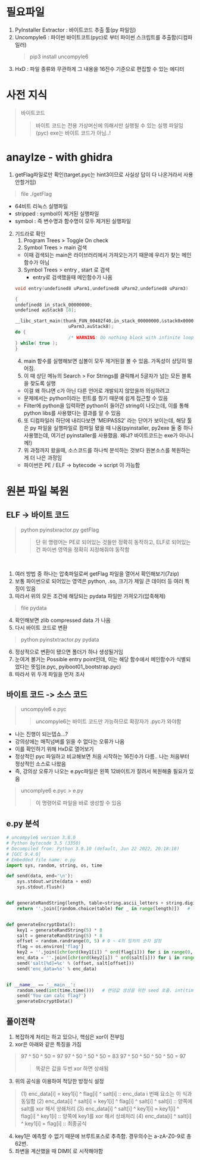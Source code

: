 # 필요파일
1. PyInstaller Extractor : 바이트코드 추출 툴(py 파일임)
2. Uncompyle6 : 파이썬 바이트코트(pyc)로 부터 파이썬 스크립트를 추출함(디컴파일러)
    > pip3 install uncompyle6
3. HxD : 파일 종류와 무관하게 그 내용을 16진수 기준으로 편집할 수 있는 에디터

# 사전 지식
> 바이트코드
>> 바이트 코드는 전용 가상머신에 의해서만 실행될 수 있는 실행 파일임(pyc)
>> exe는 바이트 코드가 아님..!

# anaylze - with ghidra
1. getFlag파일로만 확인(target.pyc는 hint3이므로 사실상 답이 다 나온거라서 사용안할거임)
> file ./getFlag
- 64비트 리눅스 실행파일
- stripped : symbol이 제거된 실행파일
- symbol : 즉 변수명과 함수명이 모두 제거된 실행파일
2. 기드라로 확인
    1. Program Trees > Toggle On check
    2. Symbol Trees > main 검색
    - 이때 검색되는 main은 라이브러리에서 가져오는거기 때문에 우리가 찾는 메인함수가 아님
    3. Symbol Trees > entry , start 로 검색
        - entry로 검색했을때 메인함수가 나옴
    ```c
    void entry(undefined8 uParm1,undefined8 uParm2,undefined8 uParm3)

    {
    undefined8 in_stack_00000000;
    undefined auStack8 [8];
    
    __libc_start_main(thunk_FUN_00402f40,in_stack_00000000,&stack0x00000008,FUN_00405390,FUN_00405400,
                        uParm3,auStack8);
    do {
                        /* WARNING: Do nothing block with infinite loop */
    } while( true );
    }
    ```        
    4. main 함수를 실행해보면 심볼이 모두 제거된걸 볼 수 있음. 가독성이 상당히 떨어짐.
    5. 이 때 상단 메뉴의 Search > For Strings를 클릭해서 5글자가 넘는 모든 블록을 찾도록 실행
    - 이걸 왜 하냐면 c가 아닌 다른 언어로 개발되지 않았을까 의심하려고
    - 문제에서는 python이라는 힌트를 줬기 때문에 쉽게 접근할 수 있음
    - Filter에 python을 입력하면 python이 들어간 string이 나오는데, 이를 통해 python libs를 사용했다는 결과를 알 수 있음
    6. 또 디컴파일러 하단에 내리다보면 'MEIPASS2' 라는 단어가 보이는데, 해당 툴은 py 파일을 실행파일로 컴파일 됐을 때 나옴(pyinstaller, py2exe 둘 중 하나 사용했는데, 여기선 pyinstaller를 사용했음. 왜냐? 바이트코드는 exe가 아니니께!)
    7. 위 과정까지 왔을때, 소스코드를 하나씩 분석하는 것보다 원본소스를 복원하는게 더 나은 과정임
    - 파이썬은 PE / ELF -> bytecode -> script 이 가능함

# 원본 파일 복원
## ELF -> 바이트 코드
> python pyinstxractor.py getFlag
>> 단 위 명령어는 PE로 되어있는 것들만 정확히 동작하고, ELF로 되어있는건 파이썬 영역을 정확히 지정해줘야 동작함 
<br/>

1. 여러 방법 중 하나는 압축파일로써 getFlag 파일을 열어서 확인해보기(7zip)
2. 보통 파이썬으로 되어있는 영역은 python, .so, 크기가 제일 큰 데이터 등 여러 특징이 있음
3. 따라서 위의 모든 조건에 해당되는 pydata 파일만 가져오기(압축해제)
> file pydata
4. 확인해보면 zlib compressed data 가 나옴
5. 다시 바이트 코드로 변환
> python pyinstxtractor.py pydata
6. 정상적으로 변환이 됐으면 폴더가 하나 생성될거임
7. 눈여겨 볼거는 Possible entry point인데, 이는 해당 함수에서 메인함수가 식별되었다는 뜻임(e.pyc, pyiboot01_bootstrap.pyc)
8. 따라서 위 두개 파일을 먼저 조사

## 바이트 코드 -> 소스 코드
> uncompyle6 e.pyc
>> uncompyle6는 바이트 코드만 가능하므로 확장자가 .pyc가 와야함
- 나는 진행이 되는뎁쇼...?
- 강의상에는 매직넘버를 읽을 수 없다는 오류가 나옴
- 이를 확인하기 위해 HxD로 열어보기
- 정상적인 pyc 파일하고 비교해보면 처음 시작하는 16진수가 다름.. 나는 처음부터 정상적인 소스로 나왔음
- 즉, 강의상 오류가 나오는 e.pyc파일은 왼쪽 12바이트가 잘려서 복원해줄 필요가 있음

> uncomplye6 e.pyc > e.py
>> 이 명령어로 파일을 바로 생성할 수 있음

## e.py 분석
```python
# uncompyle6 version 3.8.0
# Python bytecode 3.5 (3350)
# Decompiled from: Python 3.8.10 (default, Jun 22 2022, 20:18:18) 
# [GCC 9.4.0]
# Embedded file name: e.py
import sys, random, string, os, time

def send(data, end='\n'):
    sys.stdout.write(data + end)
    sys.stdout.flush()


def generateRandString(length, table=string.ascii_letters + string.digits): # a-Z0-9 까지 table 설정
    return ''.join([random.choice(table) for _ in range(length)])   # length 만큼 랜덤한 table 범위 값을 붙여서 생성


def generateEncryptData():
    key1 = generateRandString(5) * 8
    salt = generateRandString(5) * 8
    offset = random.randrange(0, 5) # 0 ~ 4의 임의의 숫자 설정
    flag = os.environ['flag']
    key2 = ''.join([chr(ord(key1[i]) ^ ord(flag[i])) for i in range(0, 40)])    # 0~39까지 반복문 진행. key1과 flag를 xor하고 문자열로 바꿈
    enc_data = ''.join([chr(ord(key2[i]) ^ ord(salt[i])) for i in range(0, 40)]) # key2를 salt와 xor하고 문자열로 바꿈
    send('salt[%d]=%c' % (offset, salt[offset]))
    send('enc_data=%s' % enc_data)


if __name__ == '__main__':
    random.seed(int(time.time()))   # 랜덤값 생성을 위한 seed 호출. int(time.time())은 1초내에 호출되는 값에 한해서 동일한 값이 나옴. int가 소숫점을 잘라버려서...
    send('You can calc flag?')
    generateEncryptData()
```

## 풀이전략
1. 복잡하게 처리는 하고 있으나, 핵심은 xor이 전부임
2. xor은 아래와 같은 특징을 가짐
> 97 ^ 50 ^ 50 = 97
> 97 ^ 50 ^ 50 ^ 50 = 83
> 97 ^ 50 ^ 50 ^ 50 ^ 50 = 97
>> 똑같은 값을 두번 xor 하면 상쇄됨

3. 위의 공식을 이용하여 적당한 방정식 설정
> (1) enc_data[i] = key1[i] ^ flag[i] ^ salt[i] :: enc_data i 번째 요소는 이 식과 동일함
> (2) enc_data[i] ^ salt[i] = key1[i] ^ flag[i] ^ salt[i] ^ salt[i] :: 양쪽에 salt를 xor 해서 상쇄처리
> (3) enc_data[i] ^ salt[i] ^ key1[i] = key1[i] ^ flag[i] ^ key1[i] :: 양쪽에 key1를 xor 해서 상쇄처리
> (4) enc_data[i] ^ salt[i] ^ key1[i] = flag[i] :: 최종공식

4. key1은 예측할 수 없기 때문에 브루트포스로 추측함. 경우의수는 a-zA-Z0-9로 총 62번.
5. 좌변을 계산했을 때 DIMI{ 로 시작해야함